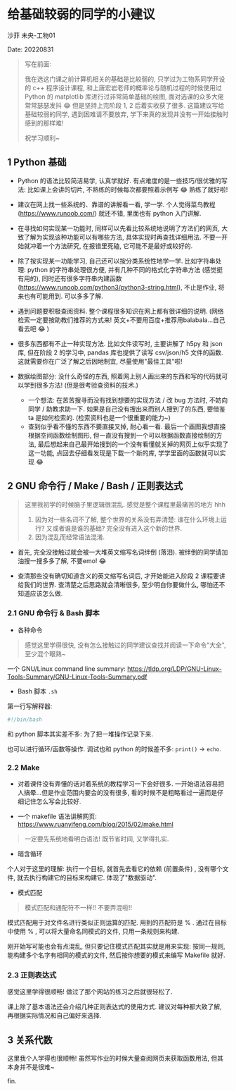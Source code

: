 # 给基础较弱的同学的小建议

沙菲 未央-工物01 

Date: 20220831

> 写在前面:
>
> 我在选这门课之前计算机相关的基础是比较弱的, 只学过为工物系同学开设的 c++ 程序设计课程, 和上唐宏岩老师的概率论与随机过程的时候使用过 Python 的 matplotlib 库进行过非常简单基础的绘图, 面对选课的众多大佬常常瑟瑟发抖 :joy: 但是坚持上完阶段 1, 2 后着实收获了很多. 这篇建议写给基础较弱的同学, 遇到困难请不要放弃, 学下来真的发现并没有一开始接触时感到的那样难! 
>
> 祝学习顺利~



## 1 Python 基础

- Python 的语法比较简洁易学, 认真学就好. 有点难度的是一些技巧/很优雅的写法: 比如课上会讲的切片, 不熟练的时候每次都要照着示例写 :joy: 熟练了就好啦!

- 建议在网上找一些系统的、靠谱的讲解看一看, 学一学. 个人觉得菜鸟教程 (https://www.runoob.com/) 就还不错, 里面也有 python 入门讲解.

- 在寻找如何实现某一功能时, 同样可以先看比较系统地说明了方法们的网页, 大致了解为实现该种功能可以有哪些方法, 具体实现时再查找详细用法. 不要一开始就冲着一个方法研究, 在报错里死磕, 它可能不是最好或较好的.

- 除了按实现某一功能学习, 自己还可以按分类系统性地学一学. 比如字符串处理: python 的字符串处理很方便, 并有几种不同的格式化字符串方法 (感觉挺有用的), 同时还有很多字符串内建函数 (https://www.runoob.com/python3/python3-string.html), 不止是作业, 将来也有可能用到. 可以多多了解.

- 遇到问题要积极查阅资料. 整个课程很多知识在网上都有很详细的说明. (网络检索一定要按助教们推荐的方式来! 英文+不要用百度+推荐用balabala...自己看去吧 :joy: )

- 很多东西都有不止一种实现方法. 比如文件读写时, 主要讲解了 h5py 和 json 库, 但在阶段 2 的学习中, pandas 库也提供了读写 csv/json/h5 文件的函数. 这就需要你在广泛了解之后因地制宜, 尽量使用"最佳工具"啦!


- 数据绘图部分: 没什么奇怪的东西, 照着网上别人画出来的东西和写的代码就可以学到很多方法! (但是很考验查资料的技术.)

  - 一个想法: 在苦苦搜寻而没有找到想要的实现方法 / 改 bug 方法时, 不妨向同学 / 助教求助一下. 如果是自己没有搜出来而别人搜到了的东西, 要借鉴 ta 是如何检索的. (检索资料也是一个很重要的能力~)
  - 查到似乎看不懂的东西不要直接叉掉, 耐心看一看. 最后一个画图我想直接根据空间函数绘制图形, 但一直没有搜到一个可以根据函数直接绘制的方法, 最后想起来自己最开始搜到的一个没有看懂就关掉的网页上似乎实现了这一功能, 点回去仔细看发现是下载一个新的库, 学学里面的函数就可以实现 :joy:


## 2 GNU 命令行 / Make / Bash / 正则表达式


> 这里我初学的时候脑子里逻辑很混乱. 感觉是整个课程里最痛苦的地方 hhh
> 1. 因为对一些名词不了解, 整个世界的关系没有弄清楚: 谁在什么环境上运行? 又或者谁是谁的基础? 完全没有进入这个新的世界.
> 2. 因为混乱而经常语法混淆.

- 首先, 完全没接触过就会被一大堆英文缩写名词绊倒 (落泪). 被绊倒的同学请加油搜一搜多多了解, 不要emo! :joy:

- 查清那些没有确切知道含义的英文缩写名词后, 才开始能进入阶段 2 课程要讲给我们的世界. 查清楚之后思路就会清晰很多, 至少明白你要做什么, 哪怕还不知道应该怎么做.

### 2.1 GNU 命令行 & Bash 脚本

- 各种命令

> 感觉这里学得很快, 没有怎么接触过的同学建议查找并阅读一下命令"大全", 至少混个眼熟~

一个 GNU/Linux command line summary: 
https://tldp.org/LDP/GNU-Linux-Tools-Summary/GNU-Linux-Tools-Summary.pdf


- Bash 脚本 `.sh`

第一行写解释器:
```sh
#!/bin/bash
```

和 python 脚本其实差不多: 为了把一堆操作记录下来.

也可以进行循环/函数等操作. 调试也和 python 的时候差不多: `print()` $\rightarrow$ `echo`.


### 2.2 Make

- 对着课件没有弄懂的话对着系统的教程学习一下会好很多. 一开始语法容易把人搞晕...但是作业范围内要会的没有很多, 看的时候不是粗略看过一遍而是仔细记住怎么写会比较好.

- 一个 makefile 语法讲解网页: https://www.ruanyifeng.com/blog/2015/02/make.html


> 一定要先系统地看明白语法! 既节省时间, 又学得扎实.

- 暗含循环

个人对于这里的理解: 执行一个目标, 就首先去看它的依赖 (前置条件) , 没有哪个文件, 就去执行构建它的目标来构建它. 体现了"数据驱动".

- 模式匹配

> 模式匹配和通配符不一样!! 不要弄混啦!!

模式匹配用于对文件名进行类似正则运算的匹配. 用到的匹配符是 % . 通过在目标中使用 % , 可以将大量命名同模式的文件, 只用一条规则来构建.

刚开始写可能也会有点混乱, 但只要记住模式匹配其实就是用来实现: 按同一规则, 能构建多个名字有相同的模式的文件, 然后按你想要的模式来编写 Makefile 就好.


### 2.3 正则表达式

感觉这里学得很顺畅! 做过了那个网站的练习之后就很轻松了.

课上除了基本语法还会介绍几种正则表达式的使用方式. 建议对每种都大致了解, 再根据实际情况和自己偏好来选择.

## 3 关系代数

这里我个人学得也很顺畅! 虽然写作业的时候大量查阅网页来获取函数用法, 但其本身并不是很难~


fin.

